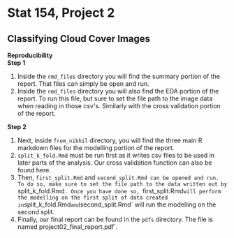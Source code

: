 # Stat 154, Project 2
## Classifying Cloud Cover Images

**Reproducibility**  
**Step 1**  

1. Inside the `rmd_files` directory you will find the summary portion of the report. That files can simply be open and run.
1. Inside the `rmd_files` directory you will also find the EDA portion of the report. To run this file, but sure to set the file path to the image data when reading in those csv's. Similarly with the cross validation portion of the report.

**Step 2**
1. Next, inside `from_nikhil` directory, you will find the three main R markdown files for the modelling portion of the report.
1. `split_k_fold.Rmd` must be run first as it writes csv files to be used in later parts of the analysis. Our cross validation function can also be found here.
1. Then, `first_split.Rmd` and `second_split.Rmd can be opened and run. To do so, make sure to set the file path to the data written out by `split_k_fold.Rmd`. Once you have done so, `first_split.Rmd` will perform the modelling on the first split of data created in `split_k_fold.Rmd` and `second_split.Rmd` will run the modelling on the second split.
1. Finally, our final report can be found in the `pdfs` directory. The file is named project02_final_report.pdf`.